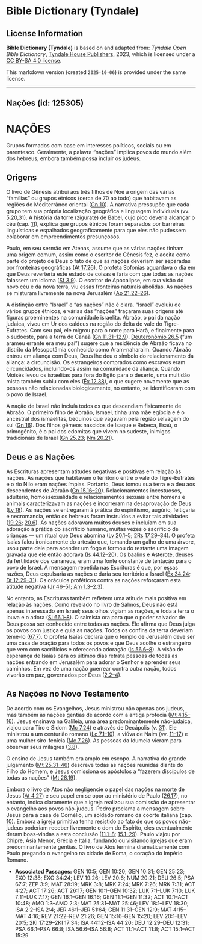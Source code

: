 # Bible Dictionary (Tyndale)

## License Information

**Bible Dictionary (Tyndale)** is based on and adapted from: _Tyndale Open Bible Dictionary_, [Tyndale House Publishers](https://tyndaleopenresources.com/), 2023, which is licensed under a [CC BY-SA 4.0 license](https://creativecommons.org/licenses/by-sa/4.0/legalcode.en).

This markdown version (created `2025-10-06`) is provided under the same license.



--------------------------------

## Nações (id: 125305)

NAÇÕES
======

Grupos formados com base em interesses políticos, sociais ou em parentesco. Geralmente, a palavra “nações” implica povos do mundo além dos hebreus, embora também possa incluir os judeus.

Origens
-------

O livro de Gênesis atribui aos três filhos de Noé a origem das várias “famílias” ou grupos étnicos (cerca de 70 ao todo) que habitavam as regiões do Mediterrâneo oriental ([Gn 10](https://ref.ly/Gen10:1-Gen10:32)). A narrativa pressupõe que cada grupo tem sua própria localização geográfica e linguagem individuais (vv. [5,20,31](https://ref.ly/Gen10:5)). A história da torre (zigurate) de Babel, cujo pico deveria alcançar o céu (cap. [11](https://ref.ly/Gen11:1-Gen11:32)), explica que grupos étnicos foram separados por barreiras linguísticas e espalhados geograficamente para que eles não pudessem colaborar em empreendimentos presunçosos.

Paulo, em seu sermão em Atenas, assume que as várias nações tinham uma origem comum, assim como o escritor de Gênesis fez, e aceita como parte do projeto de Deus o fato de que as nações deveriam ser separadas por fronteiras geográficas ([At 17\.26](https://ref.ly/Acts17:26)). O profeta Sofonias aguardava o dia em que Deus reverteria este estado de coisas e faria com que todas as nações falassem um idioma ([Sf 3\.9](https://ref.ly/Zeph3:9)). O escritor de Apocalipse, em sua visão do novo céu e da nova terra, viu essas fronteiras naturais abolidas. As nações se misturam livremente na nova Jerusalém ([Ap 21\.22–26](https://ref.ly/Rev21:22-Rev21:26)).

A distinção entre “Israel” e “as nações” não é clara. “Israel” evoluiu de vários grupos étnicos, e várias das “nações” traçaram suas origens até figuras proeminentes na comunidade israelita. Abraão, o pai da nação judaica, viveu em Ur dos caldeus na região do delta do vale do Tigre\-Eufrates. Com seu pai, ele migrou para o norte para Harã, e finalmente para o sudoeste, para a terra de Canaã ([Gn 11\.31–12\.9](https://ref.ly/Gen11:31-Gen12:9)). [Deuteronômio 26\.5](https://ref.ly/Deut26:5) (“um arameu errante era meu pai”) sugere que a residência de Abraão ficava no distrito da Mesopotâmia conhecido como Aram\-naharaim. Quando Abraão entrou em aliança com Deus, Deus lhe deu o símbolo do relacionamento da aliança: a circuncisão. Os estrangeiros comprados como escravos eram circuncidados, incluindo\-os assim na comunidade da aliança. Quando Moisés levou os israelitas para fora do Egito para o deserto, uma multidão mista também subiu com eles ([Êx 12\.38](https://ref.ly/Exod12:38)), o que sugere novamente que as pessoas não relacionadas biologicamente, no entanto, se identificaram com o povo de Israel.

A nação de Israel não incluía todos os que descendiam fisicamente de Abraão. O primeiro filho de Abraão, Ismael, tinha uma mãe egípcia e é o ancestral dos ismaelitas, beduínos que vagavam pela região selvagem do sul ([Gn 16](https://ref.ly/Gen16:1-Gen16:16)). Dos filhos gêmeos nascidos de Isaque e Rebeca, Esaú, o primogênito, é o pai dos edomitas que vivem no sudeste, inimigos tradicionais de Israel ([Gn 25\.23](https://ref.ly/Gen25:23); [Nm 20\.21](https://ref.ly/Num20:21)).

Deus e as Nações
----------------

As Escrituras apresentam atitudes negativas e positivas em relação às nações. As nações que habitavam o território entre o vale do Tigre\-Eufrates e o rio Nilo eram nações ímpias. Portanto, Deus tomou sua terra e a deu aos descendentes de Abraão ([Gn 15\.16–20](https://ref.ly/Gen15:16-Gen15:20)). Relacionamentos incestuosos, adultério, homossexualidade e relacionamentos sexuais entre homens e animais caracterizavam as nações e incorreram na desaprovação de Deus ([Lv 18](https://ref.ly/Lev18:1-Lev18:30)). As nações se entregaram à prática do espiritismo, augúrio, feitiçaria e necromancia, então os hebreus foram instruídos a evitar tais atividades ([19\.26](https://ref.ly/Lev19:26); [20\.6](https://ref.ly/Lev20:6)). As nações adoravam muitos deuses e incluíam em sua adoração a prática do sacrifício humano, muitas vezes o sacrifício de crianças — um ritual que Deus abomina ([Lv 20\.1–5](https://ref.ly/Lev20:1-Lev20:5); [2Rs 17\.29–34](https://ref.ly/2Kgs17:29-2Kgs17:34)). O profeta Isaías falou ironicamente do artesão que, tomando um galho de uma árvore, usou parte dele para acender um fogo e formou do restante uma imagem gravada que ele então adorava ([Is 44\.12–20](https://ref.ly/Isa44:12-Isa44:20)). Os baalins e Asterote, deuses da fertilidade dos cananeus, eram uma fonte constante de tentação para o povo de Israel. A mensagem repetida nas Escrituras é que, por essas razões, Deus expulsaria as nações e daria seu território a Israel ([Êx 34\.24](https://ref.ly/Exod34:24); [Dt 12\.29–31](https://ref.ly/Deut12:29-Deut12:31)). Os oráculos proféticos contra as nações reforçaram esta atitude negativa ([Jr 46–51](https://ref.ly/Jer46:1-Jer51:64); [Am 1\.3–2\.3](https://ref.ly/Amos1:3-Amos2:3)).

No entanto, as Escrituras também refletem uma atitude mais positiva em relação às nações. Como revelado no livro de Salmos, Deus não está apenas interessado em Israel; seus olhos vigiam as nações, e toda a terra o louva e o adora ([Sl 66\.1–8](https://ref.ly/Ps66:1-Ps66:8)). O salmista ora para que o poder salvador de Deus possa ser conhecido entre todas as nações. Ele afirma que Deus julga os povos com justiça e guia as nações. Todos os confins da terra deveriam temê\-lo ([67\.7](https://ref.ly/Ps67:7)). O profeta Isaías declara que o templo de Jerusalém deve ser uma casa de oração para todos os povos e que Deus acolhe o estrangeiro que vem com sacrifícios e oferecendo adoração ([Is 56\.6–8](https://ref.ly/Isa56:6-Isa56:8)). A visão de esperança de Isaías para os últimos dias retrata pessoas de todas as nações entrando em Jerusalém para adorar o Senhor e aprender seus caminhos. Em vez de uma nação guerrear contra outra nação, todos viverão em paz, governados por Deus ([2\.2–4](https://ref.ly/Isa2:2-Isa2:4)).

As Nações no Novo Testamento
----------------------------

De acordo com os Evangelhos, Jesus ministrou não apenas aos judeus, mas também às nações gentias de acordo com a antiga profecia ([Mt 4\.15–16](https://ref.ly/Matt4:15-Matt4:16)). Jesus ensinava na Galileia, uma área predominantemente não\-judaica, viajou para Tiro e Sidom ([Mc 7\.24](https://ref.ly/Mark7:24)) e através de Decápolis (v. [31](https://ref.ly/Mark7:31)). Ele ministrou a um centurião romano ([Lc 7\.1–10](https://ref.ly/Luke7:1-Luke7:10)), a viúva de Naim (vv. [11–17](https://ref.ly/Luke7:11-Luke7:17)) e uma mulher siro\-fenícia ([Mc 7\.26](https://ref.ly/Mark7:26)). As pessoas da Idumeia vieram para observar seus milagres ([3\.8](https://ref.ly/Mark3:8)).

O ensino de Jesus também era amplo em escopo. A narrativa do grande julgamento ([Mt 25\.31–46](https://ref.ly/Matt25:31-Matt25:46)) descreve todas as nações reunidas diante do Filho do Homem, e Jesus comissiona os apóstolos a “fazerem discípulos de todas as nações” ([Mt 28\.19](https://ref.ly/Matt28:19)).

Embora o livro de Atos não negligencie o papel das nações na morte de Jesus ([At 4\.27](https://ref.ly/Acts4:27)) e seu papel em se opor ao ministério de Paulo ([26\.17](https://ref.ly/Acts26:17)), no entanto, indica claramente que a igreja realizou sua comissão de apresentar o evangelho aos povos não\-judeus. Pedro proclama a mensagem sobre Jesus para a casa de Cornélio, um soldado romano da coorte italiana (cap. [10](https://ref.ly/Acts10:1-Acts10:48)). Embora a igreja primitiva tenha resistido ao fato de que os povos não\-judeus poderiam receber livremente o dom do Espírito, eles eventualmente deram boas\-vindas a esta conclusão ([11\.1–8](https://ref.ly/Acts11:1-Acts11:8); [15\.1–29](https://ref.ly/Acts15:1-Acts15:29)). Paulo viajou por Chipre, Ásia Menor, Grécia e Itália, fundando ou visitando igrejas que eram predominantemente gentias. O livro de Atos termina dramaticamente com Paulo pregando o evangelho na cidade de Roma, o coração do Império Romano.

* **Associated Passages:** GEN 10:5; GEN 10:20; GEN 10:31; GEN 25:23; EXO 12:38; EXO 34:24; LEV 19:26; LEV 20:6; NUM 20:21; DEU 26:5; PSA 67:7; ZEP 3:9; MAT 28:19; MRK 3:8; MRK 7:24; MRK 7:26; MRK 7:31; ACT 4:27; ACT 17:26; ACT 26:17; GEN 10:1–GEN 10:32; LUK 7:1–LUK 7:10; LUK 7:11–LUK 7:17; GEN 16:1–GEN 16:16; GEN 11:1–GEN 11:32; ACT 10:1–ACT 10:48; AMO 1:3–AMO 2:3; MAT 25:31–MAT 25:46; LEV 18:1–LEV 18:30; ISA 2:2–ISA 2:4; JER 46:1–JER 51:64; GEN 11:31–GEN 12:9; MAT 4:15–MAT 4:16; REV 21:22–REV 21:26; GEN 15:16–GEN 15:20; LEV 20:1–LEV 20:5; 2KI 17:29–2KI 17:34; ISA 44:12–ISA 44:20; DEU 12:29–DEU 12:31; PSA 66:1–PSA 66:8; ISA 56:6–ISA 56:8; ACT 11:1–ACT 11:8; ACT 15:1–ACT 15:29


